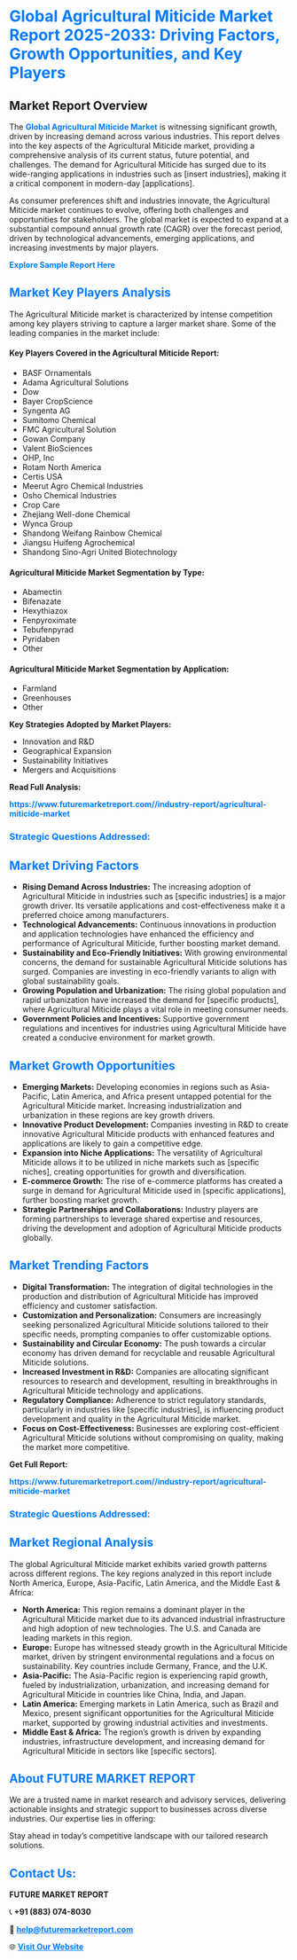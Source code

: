 <h1 style="color: #007BFF;">Global Agricultural Miticide Market Report 2025-2033: Driving Factors, Growth Opportunities, and Key Players</h1>

<section id="overview">
<h2>Market Report Overview</h2>
<p>The <a href="https://www.futuremarketreport.com//industry-report/agricultural-miticide-market" style="color: #007BFF; text-decoration: none;"><strong>Global Agricultural Miticide Market</strong></a> is witnessing significant growth, driven by increasing demand across various industries. This report delves into the key aspects of the Agricultural Miticide market, providing a comprehensive analysis of its current status, future potential, and challenges. The demand for Agricultural Miticide has surged due to its wide-ranging applications in industries such as [insert industries], making it a critical component in modern-day [applications].</p>
<p>As consumer preferences shift and industries innovate, the Agricultural Miticide market continues to evolve, offering both challenges and opportunities for stakeholders. The global market is expected to expand at a substantial compound annual growth rate (CAGR) over the forecast period, driven by technological advancements, emerging applications, and increasing investments by major players.</p>
</section>

<section id="overview">
<p><a href="https://www.futuremarketreport.com//request-sample/reportId=91023" style="color: #007BFF; text-decoration: none;"><strong>Explore Sample Report Here</strong></a></p>
</section>

<section id="key-players">
<h2 style="color: #007BFF;">Market Key Players Analysis</h2>
<p>The Agricultural Miticide market is characterized by intense competition among key players striving to capture a larger market share. Some of the leading companies in the market include:</p>
<h4>Key Players Covered in the Agricultural Miticide Report:</h4>
<ul><li>BASF Ornamentals</li><li>Adama Agricultural Solutions</li><li>Dow</li><li>Bayer CropScience</li><li>Syngenta AG</li><li>Sumitomo Chemical</li><li>FMC Agricultural Solution</li><li>Gowan Company</li><li>Valent BioSciences</li><li>OHP, Inc</li><li>Rotam North America</li><li>Certis USA</li><li>Meerut Agro Chemical Industries</li><li>Osho Chemical Industries</li><li>Crop Care</li><li>Zhejiang Well-done Chemical</li><li>Wynca Group</li><li>Shandong Weifang Rainbow Chemical</li><li>Jiangsu Huifeng Agrochemical</li><li>Shandong Sino-Agri United Biotechnology</li></ul>
<h4>Agricultural Miticide Market Segmentation by Type:</h4>
<ul><li>Abamectin</li><li>Bifenazate</li><li>Hexythiazox</li><li>Fenpyroximate</li><li>Tebufenpyrad</li><li>Pyridaben</li><li>Other</li></ul>

<h4>Agricultural Miticide Market Segmentation by Application:</h4>
<ul><li>Farmland</li><li>Greenhouses</li><li>Other</li></ul>
<p><strong>Key Strategies Adopted by Market Players:</strong></p>
<ul>
<li>Innovation and R&D</li>
<li>Geographical Expansion</li>
<li>Sustainability Initiatives</li>
<li>Mergers and Acquisitions</li>
</ul>
</section>

<section>
<p><strong>Read Full Analysis: </strong></p><a href="https://www.futuremarketreport.com//industry-report/agricultural-miticide-market" style="color: #007BFF; text-decoration: none;"><strong>https://www.futuremarketreport.com//industry-report/agricultural-miticide-market</strong></a>
<h3 style="color: #007BFF;">Strategic Questions Addressed:</h3>
</section>

<section id="driving-factors">
<h2 style="color: #007BFF;">Market Driving Factors</h2>
<ul>
<li><strong>Rising Demand Across Industries:</strong> The increasing adoption of Agricultural Miticide in industries such as [specific industries] is a major growth driver. Its versatile applications and cost-effectiveness make it a preferred choice among manufacturers.</li>
<li><strong>Technological Advancements:</strong> Continuous innovations in production and application technologies have enhanced the efficiency and performance of Agricultural Miticide, further boosting market demand.</li>
<li><strong>Sustainability and Eco-Friendly Initiatives:</strong> With growing environmental concerns, the demand for sustainable Agricultural Miticide solutions has surged. Companies are investing in eco-friendly variants to align with global sustainability goals.</li>
<li><strong>Growing Population and Urbanization:</strong> The rising global population and rapid urbanization have increased the demand for [specific products], where Agricultural Miticide plays a vital role in meeting consumer needs.</li>
<li><strong>Government Policies and Incentives:</strong> Supportive government regulations and incentives for industries using Agricultural Miticide have created a conducive environment for market growth.</li>
</ul>
</section>

<section id="growth-opportunities">
<h2 style="color: #007BFF;">Market Growth Opportunities</h2>
<ul>
<li><strong>Emerging Markets:</strong> Developing economies in regions such as Asia-Pacific, Latin America, and Africa present untapped potential for the Agricultural Miticide market. Increasing industrialization and urbanization in these regions are key growth drivers.</li>
<li><strong>Innovative Product Development:</strong> Companies investing in R&D to create innovative Agricultural Miticide products with enhanced features and applications are likely to gain a competitive edge.</li>
<li><strong>Expansion into Niche Applications:</strong> The versatility of Agricultural Miticide allows it to be utilized in niche markets such as [specific niches], creating opportunities for growth and diversification.</li>
<li><strong>E-commerce Growth:</strong> The rise of e-commerce platforms has created a surge in demand for Agricultural Miticide used in [specific applications], further boosting market growth.</li>
<li><strong>Strategic Partnerships and Collaborations:</strong> Industry players are forming partnerships to leverage shared expertise and resources, driving the development and adoption of Agricultural Miticide products globally.</li>
</ul>
</section>

<section id="trending-factors">
<h2 style="color: #007BFF;">Market Trending Factors</h2>
<ul>
<li><strong>Digital Transformation:</strong> The integration of digital technologies in the production and distribution of Agricultural Miticide has improved efficiency and customer satisfaction.</li>
<li><strong>Customization and Personalization:</strong> Consumers are increasingly seeking personalized Agricultural Miticide solutions tailored to their specific needs, prompting companies to offer customizable options.</li>
<li><strong>Sustainability and Circular Economy:</strong> The push towards a circular economy has driven demand for recyclable and reusable Agricultural Miticide solutions.</li>
<li><strong>Increased Investment in R&D:</strong> Companies are allocating significant resources to research and development, resulting in breakthroughs in Agricultural Miticide technology and applications.</li>
<li><strong>Regulatory Compliance:</strong> Adherence to strict regulatory standards, particularly in industries like [specific industries], is influencing product development and quality in the Agricultural Miticide market.</li>
<li><strong>Focus on Cost-Effectiveness:</strong> Businesses are exploring cost-efficient Agricultural Miticide solutions without compromising on quality, making the market more competitive.</li>
</ul>
</section>

<section>
<p><strong>Get Full Report: </strong></p><a href="https://www.futuremarketreport.com//industry-report/agricultural-miticide-market" style="color: #007BFF; text-decoration: none;"><strong>https://www.futuremarketreport.com//industry-report/agricultural-miticide-market</strong></a>
<h3 style="color: #007BFF;">Strategic Questions Addressed:</h3>
</section>


<section id="regional-analysis">
<h2 style="color: #007BFF;">Market Regional Analysis</h2>
<p>The global Agricultural Miticide market exhibits varied growth patterns across different regions. The key regions analyzed in this report include North America, Europe, Asia-Pacific, Latin America, and the Middle East & Africa:</p>
<ul>
<li><strong>North America:</strong> This region remains a dominant player in the Agricultural Miticide market due to its advanced industrial infrastructure and high adoption of new technologies. The U.S. and Canada are leading markets in this region.</li>
<li><strong>Europe:</strong> Europe has witnessed steady growth in the Agricultural Miticide market, driven by stringent environmental regulations and a focus on sustainability. Key countries include Germany, France, and the U.K.</li>
<li><strong>Asia-Pacific:</strong> The Asia-Pacific region is experiencing rapid growth, fueled by industrialization, urbanization, and increasing demand for Agricultural Miticide in countries like China, India, and Japan.</li>
<li><strong>Latin America:</strong> Emerging markets in Latin America, such as Brazil and Mexico, present significant opportunities for the Agricultural Miticide market, supported by growing industrial activities and investments.</li>
<li><strong>Middle East & Africa:</strong> The region’s growth is driven by expanding industries, infrastructure development, and increasing demand for Agricultural Miticide in sectors like [specific sectors].</li>
</ul>
</section>

<footer>
<h2 style="color: #007BFF;">About FUTURE MARKET REPORT</h2>
<p>We are a trusted name in market research and advisory services, delivering actionable insights and strategic support to businesses across diverse industries. Our expertise lies in offering:</p>

<p>Stay ahead in today’s competitive landscape with our tailored research solutions.</p>

<h2 style="color: #007BFF;">Contact Us:</h2>
<p><strong>FUTURE MARKET REPORT</strong></p>
<p>📞 <strong>+91 (883) 074-8030</strong></p>
<p>📧 <strong><a href="mailto:help@futuremarketreport.com" style="color: #007BFF;">help@futuremarketreport.com</a></strong></p>
<p>🌐 <strong><a href="https://www.futuremarketreport.com/" style="color: #007BFF;">Visit Our Website</a></strong></p>
</footer>